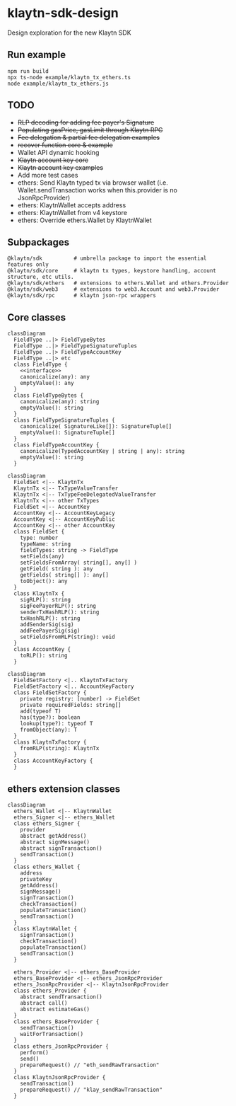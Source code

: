 # klaytn-sdk-design

Design exploration for the new Klaytn SDK

## Run example

```
npm run build
npx ts-node example/klaytn_tx_ethers.ts
node example/klaytn_tx_ethers.js
```

## TODO
- ~~RLP decoding for adding fee payer's Signature~~
- ~~Populating gasPrice, gasLimit through Klaytn RPC~~
- ~~Fee delegation & partial fee delegation examples~~
- ~~recover function core & example~~
- Wallet API dynamic hooking 
- ~~Klaytn account key core~~
- ~~Klaytn account key examples~~
- Add more test cases
- ethers: Send Klaytn typed tx via browser wallet (i.e. Wallet.sendTransaction works when this.provider is no JsonRpcProvider)
- ethers: KlaytnWallet accepts address
- ethers: KlaytnWallet from v4 keystore
- ethers: Override ethers.Wallet by KlaytnWallet

## Subpackages

```
@klaytn/sdk          # umbrella package to import the essential features only
@klaytn/sdk/core     # klaytn tx types, keystore handling, account structure, etc utils.
@klaytn/sdk/ethers   # extensions to ethers.Wallet and ethers.Provider
@klaytn/sdk/web3     # extensions to web3.Account and web3.Provider
@klaytn/sdk/rpc      # klaytn json-rpc wrappers
```

## Core classes

```mermaid
classDiagram
  FieldType ..|> FieldTypeBytes
  FieldType ..|> FieldTypeSignatureTuples
  FieldType ..|> FieldTypeAccountKey
  FieldType ..|> etc
  class FieldType {
    <<interface>> 
    canonicalize(any): any
    emptyValue(): any
  }
  class FieldTypeBytes {
    canonicalize(any): string
    emptyValue(): string
  }
  class FieldTypeSignatureTuples {
    canonicalize( SignatureLike[]): SignatureTuple[]
    emptyValue(): SignatureTuple[]
  }
  class FieldTypeAccountKey {
    canonicalize(TypedAccountKey | string | any): string
    emptyValue(): string
  }
```

```mermaid  
classDiagram
  FieldSet <|-- KlaytnTx
  KlaytnTx <|-- TxTypeValueTransfer
  KlaytnTx <|-- TxTypeFeeDelegatedValueTransfer
  KlaytnTx <|-- other TxTypes
  FieldSet <|-- AccountKey
  AccountKey <|-- AccountKeyLegacy
  AccountKey <|-- AccountKeyPublic
  AccountKey <|-- other AccountKey
  class FieldSet {
    type: number
    typeName: string
    fieldTypes: string -> FieldType
    setFields(any)
    setFieldsFromArray( string[], any[] )
    getField( string ): any
    getFields( string[] ): any[]
    toObject(): any
  }
  class KlaytnTx {
    sigRLP(): string
    sigFeePayerRLP(): string
    senderTxHashRLP(): string
    txHashRLP(): string
    addSenderSig(sig)
    addFeePayerSig(sig)
    setFieldsFromRLP(string): void
  }
  class AccountKey {
    toRLP(): string
  }
```

```mermaid  
classDiagram
  FieldSetFactory <|.. KlaytnTxFactory
  FieldSetFactory <|.. AccountKeyFactory
  class FieldSetFactory {
    private registry: [number] -> FieldSet
    private requiredFields: string[]
    add(typeof T)
    has(type?): boolean
    lookup(type?): typeof T
    fromObject(any): T
  }
  class KlaytnTxFactory {
    fromRLP(string): KlaytnTx
  }
  class AccountKeyFactory {
  }
```

## ethers extension classes

```mermaid
classDiagram
  ethers_Wallet <|-- KlaytnWallet
  ethers_Signer <|-- ethers_Wallet
  class ethers_Signer {
    provider
    abstract getAddress()
    abstract signMessage()
    abstract signTransaction()
    sendTransaction()
  }
  class ethers_Wallet {
    address
    privateKey
    getAddress()
    signMessage()
    signTransaction()
    checkTransaction()
    populateTransaction()
    sendTransaction()
  }
  class KlaytnWallet {
    signTransaction()
    checkTransaction()
    populateTransaction()
    sendTransaction()
  }

  ethers_Provider <|-- ethers_BaseProvider
  ethers_BaseProvider <|-- ethers_JsonRpcProvider
  ethers_JsonRpcProvider <|-- KlaytnJsonRpcProvider
  class ethers_Provider {
    abstract sendTransaction()
    abstract call()
    abstract estimateGas()
  }
  class ethers_BaseProvider {
    sendTransaction()
    waitForTransaction()
  }
  class ethers_JsonRpcProvider {
    perform()
    send()
    prepareRequest() // "eth_sendRawTransaction"
  }
  class KlaytnJsonRpcProvider {
    sendTransaction()
    prepareRequest() // "klay_sendRawTransaction"
  }
```
